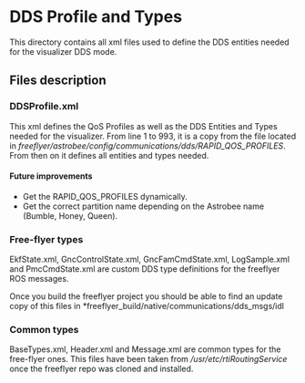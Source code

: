 # DDS Profile and Types

This directory contains all xml files used to define the DDS entities needed 
for the visualizer DDS mode.

## Files description

### DDSProfile.xml

This xml defines the QoS Profiles as well as the DDS Entities and Types needed 
for the visualizer. From line 1 to 993, it is a copy from the file located in
*freeflyer/astrobee/config/communications/dds/RAPID_QOS_PROFILES*. From then on 
it defines all entities and types needed.

#### Future improvements

* Get the RAPID_QOS_PROFILES dynamically.
* Get the correct partition name depending on the Astrobee name (Bumble, Honey,
  Queen).

### Free-flyer types

EkfState.xml, GncControlState.xml, GncFamCmdState.xml, LogSample.xml and 
PmcCmdState.xml are custom DDS type definitions for the freeflyer ROS messages. 

Once you build the freeflyer project you should be able to find an update copy
of this files in *freeflyer_build/native/communications/dds_msgs/idl

### Common types

BaseTypes.xml, Header.xml and Message.xml are common types for the free-flyer
ones. This files have been taken from */usr/etc/rtiRoutingService* once the
freeflyer repo was cloned and installed.
